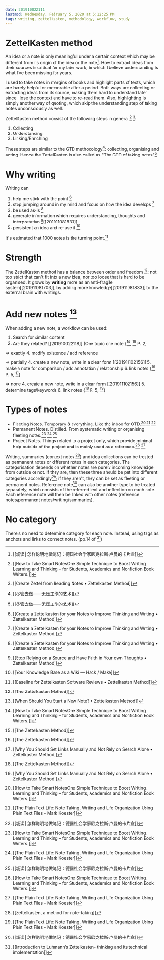 ```yaml
---
date: 201910022111
lastmod: Wednesday, February 5, 2020 at 5:12:25 PM
tags: writing, zettelkasten, methodology, workflow, study
---
```

# ZettelKasten method

An idea or a note is only meaningful under a certain context which may be different from its origin of the idea or the note[^63D69D2FDE0F]. How to extract ideas from their sources is critical for my later work, in which I believe understanding is what I've been missing for years.

I used to take notes in margins of books and highlight parts of texts, which are barely helpful or memorable after a period. Both ways are collecting or extracting ideas from its source, making them hard to understand later since I lose the context and have to re-read them. Also, highlighting is simply another way of quoting, which skip the understanding step of taking notes unconsciously as well.

ZettelKasten method consist of the following steps in general [^09D3BB9E6FB1] [^5F46133515F0]:
1. Collecting
2. Understanding
3. Linking/Enriching

These steps are similar to the GTD methodology[^C8B3F7EEA16B]: collecting, organising and acting. Hence the ZettelKasten is also called as "The GTD of taking notes"[^C8B3F7EEA16B]

# Why writing

Writing can
1. help me stick with the point [^819286B7343B]
2. stop jumping around in my mind and focus on how the idea develops [^819286B7343B]
3. be used as-is [^819286B7343B]
4. generate information which requires understanding, thoughts and interpretation.[^E91300116054][[201911081833]]
5. persistent an idea and re-use it [^76833E2B968E]

It's estimated that 1000 notes is the turning point.[^F4AEC7A258F0]

# Strength

The ZettelKasten method has a balance between order and freedom [^4995C4EA2355]: not too strict that can't fit into a new idea, nor too loose that is hard to be organised. It grows by **writing** more as an anti-fragile system[[201911081703]], by adding more knowledge[[201911081833]] to the external brain with writings.

# Add new notes [^BF4B36F92A08]

When adding a new note, a workflow can be used:

1. Search for similar content
2. Are they related? [[201910022118]] (One topic one note {[^09D3BB9E6FB1], [^4995C4EA2355] P. 2}

=> exactly
4. modify existence / add reference

=> partially
4. create a new note, write in a clear form [[201911102156]]
5. make a note for comparison / add annotation / relationship
6. link notes {[^4995C4EA2355] P. 5, [^1F4630456C3F]}

=> none
4. create a new note, write in a clear form [[201911102156]]
5. determine tags/keywords
6. link notes {[^4995C4EA2355] P. 5, [^1F4630456C3F]}


# Types of notes

* Fleeting Notes. Temporary & everything. Like the inbox for GTD.[^09D3BB9E6FB1] [^7394259B61E7] [^63D69D2FDE0F]
* Permanent Notes. Distilled. From systematic writing or organising fleeting notes.[^09D3BB9E6FB1] [^7394259B61E7] [^63D69D2FDE0F]
* Project Notes. Things related to a project only, which provide minimal help outside of the project and is mainly used as a reference.[^09D3BB9E6FB1] [^7394259B61E7]


Writing, summaries (context notes [^8C5B913CB1B7]) and idea collections can be treated as permanent notes or different notes in each categories. The categorisation depends on whether notes are purely incoming knowledge from outside or not. If they are, then these three should be put into different categories accordingly[^7394259B61E7]; if they aren't, they can be set as fleeting or permanent notes. Reference note[^63D69D2FDE0F] can also be another type to be treated separately, which consists of the referred text and reflection on each note. Each reference note will then be linked with other notes (reference notes/permanent notes/writing/summaries).

# No category
There's no need to determine category for each note. Instead, using tags as anchors and links to connect notes. (pp.14 of [^E54B407A176C])



[^09D3BB9E6FB1]: [[How to Take Smart NotesOne Simple Technique to Boost Writing, Learning and Thinking – for Students, Academics and Nonfiction Book Writers.]]

[^1F4630456C3F]: [[Why You Should Set Links Manually and Not Rely on Search Alone • Zettelkasten Method]]

[^4995C4EA2355]: [[The Zettelkasten Method]]

[^5F46133515F0]: [[Create Zettel from Reading Notes • Zettelkasten Method]]

[^63D69D2FDE0F]: [[城读│怎样聪明地做笔记：德国社会学家尼克拉斯·卢曼的卡片盒]]

[^7394259B61E7]: [[The Plain Text Life: Note Taking, Writing and Life Organization Using Plain Text Files - Mark Koester]]

[^76833E2B968E]: [[Your Knowledge Base as a Wiki — Hack / Make]]

[^819286B7343B]: [[Create a Zettelkasten for your Notes to Improve Thinking and Writing • Zettelkasten Method]]

[^8C5B913CB1B7]: [[Zettelkasten, a method for note-taking]]

[^BF4B36F92A08]: [[When Should You Start a New Note? • Zettelkasten Method]]

[^C8B3F7EEA16B]: [[尽管去做——无压工作的艺术]]

[^E54B407A176C]: [[Introduction to Luhmann’s Zettelkasten- thinking and its technical implementation]]

[^E91300116054]: [[Stop Relying on a Source and Have Faith in Your own Thoughts • Zettelkasten Method]]

[^F4AEC7A258F0]: [[Baseline for Zettelkasten Software Reviews • Zettelkasten Method]]
